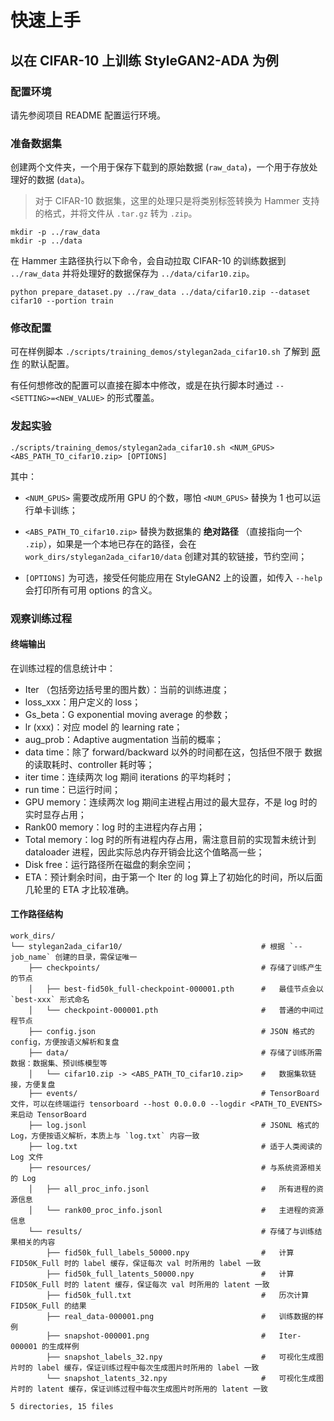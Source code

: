 # 快速上手

## 以在 CIFAR-10 上训练 StyleGAN2-ADA 为例

### 配置环境
请先参阅项目 README 配置运行环境。

### 准备数据集

创建两个文件夹，一个用于保存下载到的原始数据 (`raw_data`)，一个用于存放处理好的数据 (`data`)。

> 对于 CIFAR-10 数据集，这里的处理只是将类别标签转换为 Hammer 支持的格式，并将文件从 `.tar.gz` 转为 `.zip`。

```shell
mkdir -p ../raw_data
mkdir -p ../data
```

在 Hammer 主路径执行以下命令，会自动拉取 CIFAR-10 的训练数据到 `../raw_data` 并将处理好的数据保存为 `../data/cifar10.zip`。

```shell
python prepare_dataset.py ../raw_data ../data/cifar10.zip --dataset cifar10 --portion train
```

### 修改配置

可在样例脚本 `./scripts/training_demos/stylegan2ada_cifar10.sh` 了解到 [原作](https://github.com/NVlabs/stylegan2-ada-pytorch) 的默认配置。

有任何想修改的配置可以直接在脚本中修改，或是在执行脚本时通过 `--<SETTING>=<NEW_VALUE>` 的形式覆盖。

### 发起实验

```shell
./scripts/training_demos/stylegan2ada_cifar10.sh <NUM_GPUS> <ABS_PATH_TO_cifar10.zip> [OPTIONS]
```

其中：

- `<NUM_GPUS>` 需要改成所用 GPU 的个数，哪怕 `<NUM_GPUS>` 替换为 1 也可以运行单卡训练；

- `<ABS_PATH_TO_cifar10.zip>` 替换为数据集的 **绝对路径** （直接指向一个 `.zip`），如果是一个本地已存在的路径，会在 `work_dirs/stylegan2ada_cifar10/data` 创建对其的软链接，节约空间；

- `[OPTIONS]` 为可选，接受任何能应用在 StyleGAN2 上的设置，如传入 `--help` 会打印所有可用 options 的含义。 

### 观察训练过程

#### 终端输出

在训练过程的信息统计中：
  - Iter （包括旁边括号里的图片数）：当前的训练进度；
  - loss_xxx：用户定义的 loss；
  - Gs_beta：G exponential moving average 的参数；
  - lr (xxx)：对应 model 的 learning rate；
  - aug_prob：Adaptive augmentation 当前的概率；
  - data time：除了 forward/backward 以外的时间都在这，包括但不限于 数据的读取耗时、controller 耗时等；
  - iter time：连续两次 log 期间 iterations 的平均耗时；
  - run time：已运行时间；
  - GPU memory：连续两次 log 期间主进程占用过的最大显存，不是 log 时的实时显存占用；
  - Rank00 memory：log 时的主进程内存占用；
  - Total memory：log 时的所有进程内存占用，需注意目前的实现暂未统计到 dataloader 进程，因此实际总内存开销会比这个值略高一些；
  - Disk free：运行路径所在磁盘的剩余空间；
  - ETA：预计剩余时间，由于第一个 Iter 的 log 算上了初始化的时间，所以后面几轮里的 ETA 才比较准确。

#### 工作路径结构

```shell
work_dirs/
└── stylegan2ada_cifar10/                               # 根据 `--job_name` 创建的目录，需保证唯一
    ├── checkpoints/                                    # 存储了训练产生的节点
    │   ├── best-fid50k_full-checkpoint-000001.pth      #   最佳节点会以 `best-xxx` 形式命名
    │   └── checkpoint-000001.pth                       #   普通的中间过程节点
    ├── config.json                                     # JSON 格式的 config，方便按语义解析和复盘
    ├── data/                                           # 存储了训练所需数据：数据集、预训练模型等
    │   └── cifar10.zip -> <ABS_PATH_TO_cifar10.zip>    #   数据集软链接，方便复盘
    ├── events/                                         # TensorBoard 文件，可以在终端运行 tensorboard --host 0.0.0.0 --logdir <PATH_TO_EVENTS> 来启动 TensorBoard
    ├── log.jsonl                                       # JSONL 格式的 Log，方便按语义解析，本质上与 `log.txt` 内容一致
    ├── log.txt                                         # 适于人类阅读的 Log 文件
    ├── resources/                                      # 与系统资源相关的 Log
    │   ├── all_proc_info.jsonl                         #   所有进程的资源信息
    │   └── rank00_proc_info.jsonl                      #   主进程的资源信息
    └── results/                                        # 存储了与训练结果相关的内容
        ├── fid50k_full_labels_50000.npy                #   计算 FID50K_Full 时的 label 缓存，保证每次 val 时所用的 label 一致
        ├── fid50k_full_latents_50000.npy               #   计算 FID50K_Full 时的 latent 缓存，保证每次 val 时所用的 latent 一致
        ├── fid50k_full.txt                             #   历次计算 FID50K_Full 的结果
        ├── real_data-000001.png                        #   训练数据的样例
        ├── snapshot-000001.png                         #   Iter-000001 的生成样例
        ├── snapshot_labels_32.npy                      #   可视化生成图片时的 label 缓存，保证训练过程中每次生成图片时所用的 label 一致
        └── snapshot_latents_32.npy                     #   可视化生成图片时的 latent 缓存，保证训练过程中每次生成图片时所用的 latent 一致

5 directories, 15 files
```
